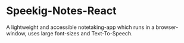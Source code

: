 # Speekig-Notes-React

A lightweight and accessible notetaking-app which runs in a browser-window, uses large font-sizes and Text-To-Speech.
